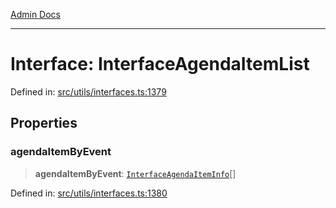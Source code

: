 [Admin Docs](/)

***

# Interface: InterfaceAgendaItemList

Defined in: [src/utils/interfaces.ts:1379](https://github.com/PalisadoesFoundation/talawa-admin/blob/main/src/utils/interfaces.ts#L1379)

## Properties

### agendaItemByEvent

> **agendaItemByEvent**: [`InterfaceAgendaItemInfo`](InterfaceAgendaItemInfo.md)[]

Defined in: [src/utils/interfaces.ts:1380](https://github.com/PalisadoesFoundation/talawa-admin/blob/main/src/utils/interfaces.ts#L1380)
